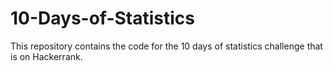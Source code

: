 # 10-Days-of-Statistics

This repository contains the code for the 10 days of statistics challenge that is on Hackerrank.
